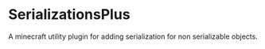 # SerializationsPlus
 A minecraft utility plugin for adding serialization for non serializable objects.
